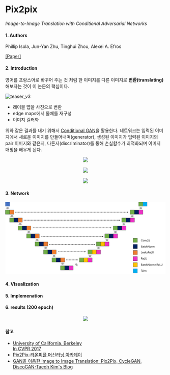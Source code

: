 ﻿
# Pix2pix
*Image-to-Image Translation with Conditional Adversarial Networks*
#### 1. Authors

Phillip Isola, Jun-Yan Zhu, Tinghui Zhou, Alexei A. Efros

[[Paper]](https://arxiv.org/abs/1611.07004)

#### 2. Introduction
영어를 프랑스어로 바꾸어 주는 것 처럼 한 이미지를 다른 이미지로 **변환(translating)** 해보자는 것이 이 논문의 핵심이다. 

![teaser_v3](https://phillipi.github.io/pix2pix/images/teaser_v3.png)
- 레이블 맵을 사진으로 변환
- edge maps에서 물체를 재구성
- 이미지 컬러화

위와 같은 결과를 내기 위해서 [Conditional GAN]([https://arxiv.org/abs/1411.1784](https://arxiv.org/abs/1411.1784))을 활용한다. 네트워크는 입력된 이미지에서 새로운 이미지를 만들어내며(generator), 생성된 이미지가 입력된 이미지의 pair 이미지와 같은지, 다른지(discriminator)를 통해 손실함수가 최적화되며 이미지 매핑을 배우게 된다. 

<p align="center">
    <img src="http://latex.codecogs.com/gif.latex?%5Cmathcal%7BL%7D_%7BcGAN%7D%28G%2C%20D%29%20%3D%20%5Cmathbb%7BE%7D_%7Bx%2Cy%7D%5BlogD%28x%2Cy%29%5D%20&plus;%20%5Cmathbb%7BE%7D_%7Bx%2Cz%7D%5Blog%281-D%28x%2C%20G%28x%2Cz%29%29%29%5D"\>
</p>

<p align="center">
    <img src="http://latex.codecogs.com/gif.latex?%5Cmathcal%7BL%7D_%7BL1%7D%28G%29%20%3D%20%5Cmathbb%7BE%7D_%7Bx%2Cy%2Cx%7D%5B%5Cleft%20%5C%7C%20y-G%28x%2Cz%29%20%5Cright%20%5C%7C_1%5D">
</p>
<p align="center">
    <img src="http://latex.codecogs.com/gif.latex?G%5E*%20%3D%20%5Carg%20%5Cmin_%7BG%7D%20%5Cmax_%7BD%7D%20%5Cmathcal%7BL%7D_%7BcGAN%7D%28G%2CD%29%20&plus;%20%5Clambda%20%5Cmathcal%7BL%7D_%7BL1%7D%28G%29">
</p>

#### 3. Network

<p align="center">
    <img src="assets/pix2pix_unet.png">
</p>

#### 4. Visualization

#### 5. Implemenation

#### 6. results (200 epoch)

<p align="center">
    <img src="assets/result_pix2pix.gif", width="360">
</p>

#### 참고
- [University of California, Berkeley  
In CVPR 2017]([https://phillipi.github.io/pix2pix/](https://phillipi.github.io/pix2pix/))
- [Pix2Pix-라온피플 머신러닝 아카데이]([http://blog.naver.com/PostView.nhn?blogId=laonple&logNo=221356582945&categoryNo=22&parentCategoryNo=0&viewDate=&currentPage=1&postListTopCurrentPage=1&from=postView&userTopListOpen=true&userTopListCount=10&userTopListManageOpen=false&userTopListCurrentPage=1](http://blog.naver.com/PostView.nhn?blogId=laonple&logNo=221356582945&categoryNo=22&parentCategoryNo=0&viewDate=&currentPage=1&postListTopCurrentPage=1&from=postView&userTopListOpen=true&userTopListCount=10&userTopListManageOpen=false&userTopListCurrentPage=1))
- [GAN을 이용한 Image to Image Translation: Pix2Pix, CycleGAN, DiscoGAN-Taeoh Kim's Blog](https://taeoh-kim.github.io/blog/gan%EC%9D%84-%EC%9D%B4%EC%9A%A9%ED%95%9C-image-to-image-translation-pix2pix-cyclegan-discogan/)
